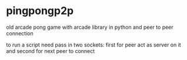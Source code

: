 # pingpongp2p
old arcade pong game with arcade library in python and peer to peer connection 

to run a script need pass in two sockets: first for peer act as server on it and second for next peer to connect
